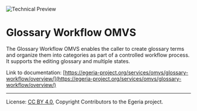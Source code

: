 <!-- SPDX-License-Identifier: CC-BY-4.0 -->
<!-- Copyright Contributors to the Egeria project. -->

![Technical Preview](../../../images/egeria-content-status-tech-preview.png)

# Glossary Workflow OMVS

The Glossary Workflow OMVS enables the caller to create glossary terms and organize them into categories as part of a controlled workflow process.
It supports the editing glossary and multiple states.

Link to documentation: [https://egeria-project.org/services/omvs/glossary-workflow/overview/](https://egeria-project.org/services/omvs/glossary-workflow/overview/)

----
License: [CC BY 4.0](https://creativecommons.org/licenses/by/4.0/),
Copyright Contributors to the Egeria project.